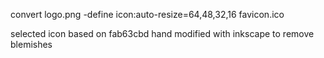 convert logo.png -define icon:auto-resize=64,48,32,16 favicon.ico

selected icon based on fab63cbd
hand modified with inkscape to remove blemishes
